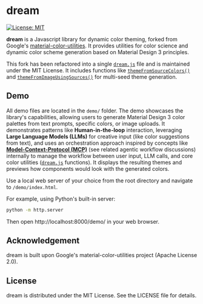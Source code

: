 # dream

[![License: MIT](https://img.shields.io/badge/License-MIT-yellow.svg)](https://opensource.org/licenses/MIT)

**dream** is a Javascript library for dynamic color theming, forked from Google's [material-color-utilities](https://github.com/material-foundation/material-color-utilities). It provides utilities for color science and dynamic color scheme generation based on Material Design 3 principles.

This fork has been refactored into a single [`dream.js`](./dream.js) file and is maintained under the MIT License. It includes functions like [`themeFromSourceColors()`](./dream.js#L<line_number>) and [`themeFromImageUsingSources()`](./dream.js#L<line_number>) for multi-seed theme generation. 

## Demo

All demo files are located in the `demo/` folder. The demo showcases the library's capabilities, allowing users to generate Material Design 3 color palettes from text prompts, specific colors, or image uploads. It demonstrates patterns like **Human-in-the-loop** interaction, leveraging **Large Language Models (LLMs)** for creative input (like color suggestions from text), and uses an orchestration approach inspired by concepts like **[Model-Context-Protocol (MCP)](https://ai.googleblog.com/2023/06/google-at-icml-2023.html)** (see related agentic workflow discussions) internally to manage the workflow between user input, LLM calls, and core color utilities ([`dream.js`](./dream.js) functions). It displays the resulting themes and previews how components would look with the generated colors.

Use a local web server of your choice from the root directory and navigate to `/demo/index.html`.

For example, using Python's built-in server:

```bash
python -m http.server
```

Then open http://localhost:8000/demo/ in your web browser.

## Acknowledgement

dream is built upon Google's material-color-utilities project (Apache License 2.0).

## License

dream is distributed under the MIT License. See the LICENSE file for details.
